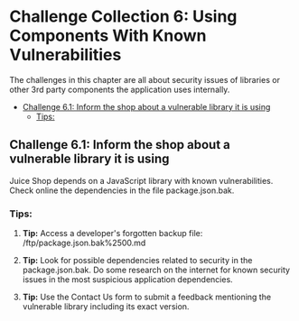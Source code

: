 # Challenge Collection 6: Using Components With Known Vulnerabilities 
The challenges in this chapter are all about security issues of libraries or other 3rd party components the application uses internally.

* [Challenge 6.1: Inform the shop about a vulnerable library it is using](#challenge-61-inform-shop-about-vulnerable-library)
   * [Tips:](#tips)

## Challenge 6.1: Inform the shop about a vulnerable library it is using
Juice Shop depends on a JavaScript library with known vulnerabilities. Check online the dependencies in the file package.json.bak.

### Tips:

1. **Tip:** Access a developer's forgotten backup file: /ftp/package.json.bak%2500.md

2. **Tip:** Look for possible dependencies related to security in the package.json.bak. Do some research on the internet for known security issues in the most suspicious application dependencies.

3. **Tip:** Use the Contact Us form to submit a feedback mentioning the vulnerable library including its exact version.
